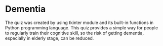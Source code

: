 # Dementia
The quiz was created by using tkinter module and its built-in functions in Python programming language. This quiz provides a simple way for people to regularly train their cognitive skill, so the risk of getting dementia, especially in elderly stage, can be reduced.
